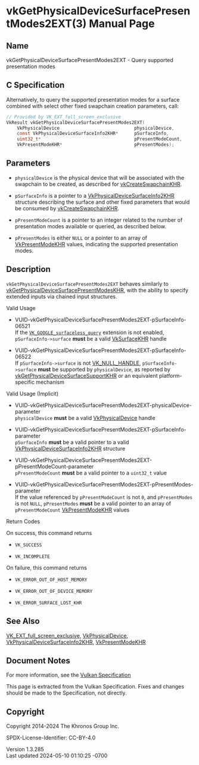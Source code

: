 # vkGetPhysicalDeviceSurfacePresentModes2EXT(3) Manual Page

## Name

vkGetPhysicalDeviceSurfacePresentModes2EXT - Query supported
presentation modes



## <a href="#_c_specification" class="anchor"></a>C Specification

Alternatively, to query the supported presentation modes for a surface
combined with select other fixed swapchain creation parameters, call:

``` c
// Provided by VK_EXT_full_screen_exclusive
VkResult vkGetPhysicalDeviceSurfacePresentModes2EXT(
    VkPhysicalDevice                            physicalDevice,
    const VkPhysicalDeviceSurfaceInfo2KHR*      pSurfaceInfo,
    uint32_t*                                   pPresentModeCount,
    VkPresentModeKHR*                           pPresentModes);
```

## <a href="#_parameters" class="anchor"></a>Parameters

- `physicalDevice` is the physical device that will be associated with
  the swapchain to be created, as described for
  [vkCreateSwapchainKHR](https://registry.khronos.org/vulkan/specs/1.3-extensions/man/html/vkCreateSwapchainKHR.html).

- `pSurfaceInfo` is a pointer to a
  [VkPhysicalDeviceSurfaceInfo2KHR](https://registry.khronos.org/vulkan/specs/1.3-extensions/man/html/VkPhysicalDeviceSurfaceInfo2KHR.html)
  structure describing the surface and other fixed parameters that would
  be consumed by [vkCreateSwapchainKHR](https://registry.khronos.org/vulkan/specs/1.3-extensions/man/html/vkCreateSwapchainKHR.html).

- `pPresentModeCount` is a pointer to an integer related to the number
  of presentation modes available or queried, as described below.

- `pPresentModes` is either `NULL` or a pointer to an array of
  [VkPresentModeKHR](https://registry.khronos.org/vulkan/specs/1.3-extensions/man/html/VkPresentModeKHR.html) values, indicating the
  supported presentation modes.

## <a href="#_description" class="anchor"></a>Description

`vkGetPhysicalDeviceSurfacePresentModes2EXT` behaves similarly to
[vkGetPhysicalDeviceSurfacePresentModesKHR](https://registry.khronos.org/vulkan/specs/1.3-extensions/man/html/vkGetPhysicalDeviceSurfacePresentModesKHR.html),
with the ability to specify extended inputs via chained input
structures.

Valid Usage

- <a
  href="#VUID-vkGetPhysicalDeviceSurfacePresentModes2EXT-pSurfaceInfo-06521"
  id="VUID-vkGetPhysicalDeviceSurfacePresentModes2EXT-pSurfaceInfo-06521"></a>
  VUID-vkGetPhysicalDeviceSurfacePresentModes2EXT-pSurfaceInfo-06521  
  If the
  [`VK_GOOGLE_surfaceless_query`](VK_GOOGLE_surfaceless_query.html)
  extension is not enabled, `pSurfaceInfo->surface` **must** be a valid
  [VkSurfaceKHR](https://registry.khronos.org/vulkan/specs/1.3-extensions/man/html/VkSurfaceKHR.html) handle

- <a
  href="#VUID-vkGetPhysicalDeviceSurfacePresentModes2EXT-pSurfaceInfo-06522"
  id="VUID-vkGetPhysicalDeviceSurfacePresentModes2EXT-pSurfaceInfo-06522"></a>
  VUID-vkGetPhysicalDeviceSurfacePresentModes2EXT-pSurfaceInfo-06522  
  If `pSurfaceInfo->surface` is not
  [VK_NULL_HANDLE](https://registry.khronos.org/vulkan/specs/1.3-extensions/man/html/VK_NULL_HANDLE.html), `pSurfaceInfo->surface`
  **must** be supported by `physicalDevice`, as reported by
  [vkGetPhysicalDeviceSurfaceSupportKHR](https://registry.khronos.org/vulkan/specs/1.3-extensions/man/html/vkGetPhysicalDeviceSurfaceSupportKHR.html)
  or an equivalent platform-specific mechanism

Valid Usage (Implicit)

- <a
  href="#VUID-vkGetPhysicalDeviceSurfacePresentModes2EXT-physicalDevice-parameter"
  id="VUID-vkGetPhysicalDeviceSurfacePresentModes2EXT-physicalDevice-parameter"></a>
  VUID-vkGetPhysicalDeviceSurfacePresentModes2EXT-physicalDevice-parameter  
  `physicalDevice` **must** be a valid
  [VkPhysicalDevice](https://registry.khronos.org/vulkan/specs/1.3-extensions/man/html/VkPhysicalDevice.html) handle

- <a
  href="#VUID-vkGetPhysicalDeviceSurfacePresentModes2EXT-pSurfaceInfo-parameter"
  id="VUID-vkGetPhysicalDeviceSurfacePresentModes2EXT-pSurfaceInfo-parameter"></a>
  VUID-vkGetPhysicalDeviceSurfacePresentModes2EXT-pSurfaceInfo-parameter  
  `pSurfaceInfo` **must** be a valid pointer to a valid
  [VkPhysicalDeviceSurfaceInfo2KHR](https://registry.khronos.org/vulkan/specs/1.3-extensions/man/html/VkPhysicalDeviceSurfaceInfo2KHR.html)
  structure

- <a
  href="#VUID-vkGetPhysicalDeviceSurfacePresentModes2EXT-pPresentModeCount-parameter"
  id="VUID-vkGetPhysicalDeviceSurfacePresentModes2EXT-pPresentModeCount-parameter"></a>
  VUID-vkGetPhysicalDeviceSurfacePresentModes2EXT-pPresentModeCount-parameter  
  `pPresentModeCount` **must** be a valid pointer to a `uint32_t` value

- <a
  href="#VUID-vkGetPhysicalDeviceSurfacePresentModes2EXT-pPresentModes-parameter"
  id="VUID-vkGetPhysicalDeviceSurfacePresentModes2EXT-pPresentModes-parameter"></a>
  VUID-vkGetPhysicalDeviceSurfacePresentModes2EXT-pPresentModes-parameter  
  If the value referenced by `pPresentModeCount` is not `0`, and
  `pPresentModes` is not `NULL`, `pPresentModes` **must** be a valid
  pointer to an array of `pPresentModeCount`
  [VkPresentModeKHR](https://registry.khronos.org/vulkan/specs/1.3-extensions/man/html/VkPresentModeKHR.html) values

Return Codes

On success, this command returns  
- `VK_SUCCESS`

- `VK_INCOMPLETE`

On failure, this command returns  
- `VK_ERROR_OUT_OF_HOST_MEMORY`

- `VK_ERROR_OUT_OF_DEVICE_MEMORY`

- `VK_ERROR_SURFACE_LOST_KHR`

## <a href="#_see_also" class="anchor"></a>See Also

[VK_EXT_full_screen_exclusive](https://registry.khronos.org/vulkan/specs/1.3-extensions/man/html/VK_EXT_full_screen_exclusive.html),
[VkPhysicalDevice](https://registry.khronos.org/vulkan/specs/1.3-extensions/man/html/VkPhysicalDevice.html),
[VkPhysicalDeviceSurfaceInfo2KHR](https://registry.khronos.org/vulkan/specs/1.3-extensions/man/html/VkPhysicalDeviceSurfaceInfo2KHR.html),
[VkPresentModeKHR](https://registry.khronos.org/vulkan/specs/1.3-extensions/man/html/VkPresentModeKHR.html)

## <a href="#_document_notes" class="anchor"></a>Document Notes

For more information, see the <a
href="https://registry.khronos.org/vulkan/specs/1.3-extensions/html/vkspec.html#vkGetPhysicalDeviceSurfacePresentModes2EXT"
target="_blank" rel="noopener">Vulkan Specification</a>

This page is extracted from the Vulkan Specification. Fixes and changes
should be made to the Specification, not directly.

## <a href="#_copyright" class="anchor"></a>Copyright

Copyright 2014-2024 The Khronos Group Inc.

SPDX-License-Identifier: CC-BY-4.0

Version 1.3.285  
Last updated 2024-05-10 01:10:25 -0700
